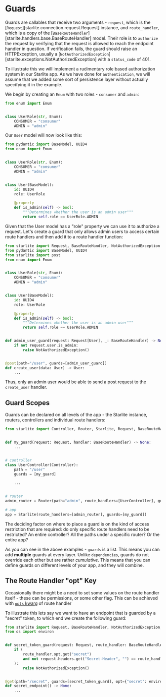 # Guards

Guards are callables that receive two arguments - `request`, which is the [`Request`][starlite.connection.request.Request]
instance, and `route_handler`, which is a copy of the [`BaseRouteHandler`][starlite.handlers.base.BaseRouteHandler] model.
Their role is to `authorize` the request by verifying that the request is allowed to reach the endpoint handler in question.
If verification fails, the guard should raise an HTTPException, usually a
[`NotAuthorizedException`][starlite.exceptions.NotAuthorizedException] with a `status_code` of 401.

To illustrate this we will implement a rudimentary role based authorization system in our Starlite app. As we have done
for `authentication`, we will assume that we added some sort of persistence layer without actually
specifying it in the example.

We begin by creating an `Enum` with two roles - `consumer` and `admin`:

```python
from enum import Enum


class UserRole(str, Enum):
    CONSUMER = "consumer"
    ADMIN = "admin"
```

Our `User` model will now look like this:

```python
from pydantic import BaseModel, UUID4
from enum import Enum


class UserRole(str, Enum):
    CONSUMER = "consumer"
    ADMIN = "admin"


class User(BaseModel):
    id: UUID4
    role: UserRole

    @property
    def is_admin(self) -> bool:
        """Determines whether the user is an admin user"""
        return self.role == UserRole.ADMIN
```

Given that the User model has a "role" property we can use it to authorize a request. Let's create a guard that only
allows admin users to access certain route handlers and then add it to a route handler function:

```python
from starlite import Request, BaseRouteHandler, NotAuthorizedException
from pydantic import BaseModel, UUID4
from starlite import post
from enum import Enum


class UserRole(str, Enum):
    CONSUMER = "consumer"
    ADMIN = "admin"


class User(BaseModel):
    id: UUID4
    role: UserRole

    @property
    def is_admin(self) -> bool:
        """Determines whether the user is an admin user"""
        return self.role == UserRole.ADMIN


def admin_user_guard(request: Request[User], _: BaseRouteHandler) -> None:
    if not request.user.is_admin:
        raise NotAuthorizedException()


@post(path="/user", guards=[admin_user_guard])
def create_user(data: User) -> User:
    ...
```

Thus, only an admin user would be able to send a post request to the `create_user` handler.

## Guard Scopes

Guards can be declared on all levels of the app - the Starlite instance, routers, controllers and individual route
handlers:

```python
from starlite import Controller, Router, Starlite, Request, BaseRouteHandler


def my_guard(request: Request, handler: BaseRouteHandler) -> None:
    ...


# controller
class UserController(Controller):
    path = "/user"
    guards = [my_guard]

    ...


# router
admin_router = Router(path="admin", route_handlers=[UserController], guards=[my_guard])

# app
app = Starlite(route_handlers=[admin_router], guards=[my_guard])
```

The deciding factor on where to place a guard is on the kind of access restriction that are required: do only specific
route handlers need to be restricted? An entire controller? All the paths under a specific router? Or the entire app?

As you can see in the above examples - `guards` is a list. This means you can add **multiple** guards at every layer.
Unlike `dependencies`, guards do not override each other but are rather _cumulative_. This means that you can define
guards on different levels of your app, and they will combine.

## The Route Handler "opt" Key

Occasionally there might be a need to set some values on the route handler itself - these can be permissions, or some
other flag. This can be achieved with [`opts` kwarg](../2-route-handlers/5-handler-opts.md) of route handler

To illustrate this lets say we want to have an endpoint that is guarded by a "secret" token, to which end we create
the following guard:

```python
from starlite import Request, BaseRouteHandler, NotAuthorizedException, get
from os import environ


def secret_token_guard(request: Request, route_handler: BaseRouteHandler) -> None:
    if (
        route_handler.opt.get("secret")
        and not request.headers.get("Secret-Header", "") == route_handler.opt["secret"]
    ):
        raise NotAuthorizedException()


@get(path="/secret", guards=[secret_token_guard], opt={"secret": environ.get("SECRET")})
def secret_endpoint() -> None:
    ...
```
